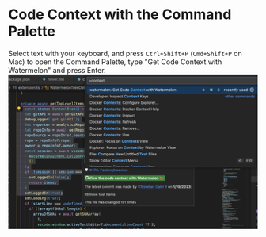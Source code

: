 # Code Context with the Command Palette

Select text with your keyboard, and press `Ctrl+Shift+P` (`Cmd+Shift+P` on Mac) to open the Command Palette, type "Get Code Context with Watermelon" and press Enter.
![command-context.png](./command-context.png)
